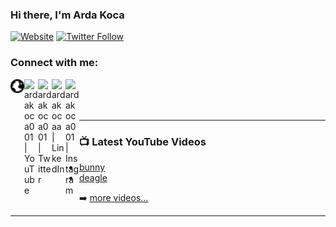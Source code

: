 ### Hi there, I'm Arda Koca

[![Website](https://img.shields.io/website?label=ardakocaa.com&style=for-the-badge&url=https%3A%2F%2Fardakocaa.com)](https://ardakocaa.com)
[![Twitter Follow](https://img.shields.io/twitter/follow/ardakoca001?color=1DA1F2&logo=twitter&style=for-the-badge)](https://twitter.com/ardakoca001)


### Connect with me:

[<img align="left" alt="ardakocaa.com" width="22px" src="https://raw.githubusercontent.com/iconic/open-iconic/master/svg/globe.svg" />][website]
[<img align="left" alt="ardakoca001 | YouTube" width="22px" src="https://cdn.jsdelivr.net/npm/simple-icons@v3/icons/youtube.svg" />][youtube]
[<img align="left" alt="ardakoca001 | Twitter" width="22px" src="https://cdn.jsdelivr.net/npm/simple-icons@v3/icons/twitter.svg" />][twitter]
[<img align="left" alt="ardakocaa | LinkedIn" width="22px" src="https://cdn.jsdelivr.net/npm/simple-icons@v3/icons/linkedin.svg" />][linkedin]
[<img align="left" alt="ardakoca001 | Instagram" width="22px" src="https://cdn.jsdelivr.net/npm/simple-icons@v3/icons/instagram.svg" />][instagram]

<br />

<br />
<br />

---

### 📺 Latest YouTube Videos

<!-- YOUTUBE:START -->
- [bunny](https://www.youtube.com/watch?v=NS10gUBFYFo&ab_channel=ArdaKoca)
- [deagle](https://www.youtube.com/watch?v=BUr7N65Knu8&ab_channel=ArdaKoca)
<!-- YOUTUBE:END -->

➡️ [more videos...](https://youtube.com/adakoca001)

---

[website]: https://ardakocaa.com
[twitter]: https://twitter.com/ardakoca001
[youtube]: https://youtube.com/ardakoca001
[instagram]: https://instagram.com/ardakoca001
[linkedin]: https://linkedin.com/in/adakocaa
